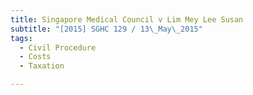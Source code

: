 ```yaml
---
title: Singapore Medical Council v Lim Mey Lee Susan 
subtitle: "[2015] SGHC 129 / 13\_May\_2015"
tags:
  - Civil Procedure
  - Costs
  - Taxation

---
```


